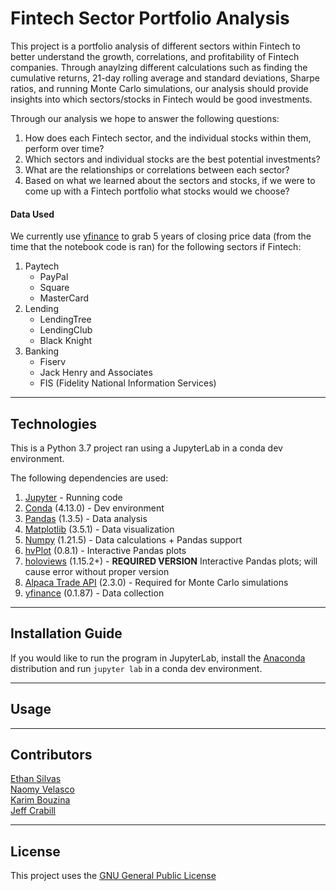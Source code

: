 # Fintech Sector Portfolio Analysis 

This project is a portfolio analysis of different sectors within Fintech to better understand the growth, correlations, and profitability of Fintech companies. Through anaylzing different calculations such as finding the cumulative returns, 21-day rolling average and standard deviations, Sharpe ratios, and running Monte Carlo simulations, our analysis should provide insights into which sectors/stocks in Fintech would be good investments. 

Through our analysis we hope to answer the following questions: 
1. How does each Fintech sector, and the individual stocks within them, perform over time?
2. Which sectors and individual stocks are the best potential investments? 
3. What are the relationships or correlations between each sector? 
4. Based on what we learned about the sectors and stocks, if we were to come up with a Fintech portfolio what stocks would we choose?

#### Data Used
We currently use [yfinance](https://pypi.org/project/yfinance/) to grab 5 years of closing price data (from the time that the notebook code is ran) for the following sectors if Fintech: 
    
1. Paytech
    * PayPal 
    * Square
    * MasterCard
2. Lending
    * LendingTree
    * LendingClub
    * Black Knight
3. Banking
    * Fiserv
    * Jack Henry and Associates
    * FIS (Fidelity National Information Services)

---

## Technologies

This is a Python 3.7 project ran using a JupyterLab in a conda dev environment. 

The following dependencies are used: 
1. [Jupyter](https://jupyter.org/) - Running code 
2. [Conda](https://github.com/conda/conda) (4.13.0) - Dev environment
3. [Pandas](https://github.com/pandas-dev/pandas) (1.3.5) - Data analysis
4. [Matplotlib](https://github.com/matplotlib/matplotlib) (3.5.1) - Data visualization
5. [Numpy](https://numpy.org/) (1.21.5) - Data calculations + Pandas support
6. [hvPlot](https://hvplot.holoviz.org/index.html) (0.8.1) - Interactive Pandas plots 
7. [holoviews](https://holoviews.org/) (1.15.2+) - **REQUIRED VERSION** Interactive Pandas plots; will cause error without proper version
8. [Alpaca Trade API](https://alpaca.markets/docs/trading/) (2.3.0) - Required for Monte Carlo simulations
9. [yfinance](https://pypi.org/project/yfinance/) (0.1.87) - Data collection

---

## Installation Guide

If you would like to run the program in JupyterLab, install the [Anaconda](https://www.anaconda.com/products/distribution) distribution and run `jupyter lab` in a conda dev environment.

---

## Usage



---

## Contributors

[Ethan Silvas](https://github.com/ethansilvas) <br>
[Naomy Velasco](https://github.com/naomynaomy) <br>
[Karim Bouzina](https://github.com/karim985) <br>
[Jeff Crabill](https://github.com/jeffreycrabill) <br>

---

## License

This project uses the [GNU General Public License](https://choosealicense.com/licenses/gpl-3.0/)
